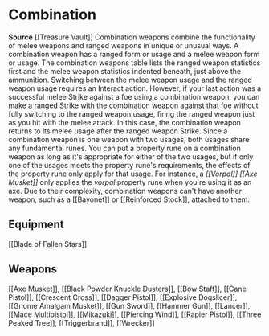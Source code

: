 ﻿---
id: '417'
name: Combination
rarity: Common
source: '[[DATABASE/source/Treasure Vault|Treasure Vault]]'
trait:
- Combination
type: Trait

---
# Combination

**Source** [[Treasure Vault]] 
Combination weapons combine the functionality of melee weapons and ranged weapons in unique or unusual ways. A combination weapon has a ranged form or usage and a melee weapon form or usage. The combination weapons table lists the ranged weapon statistics first and the melee weapon statistics indented beneath, just above the ammunition. Switching between the melee weapon usage and the ranged weapon usage requires an Interact action. However, if your last action was a successful melee Strike against a foe using a combination weapon, you can make a ranged Strike with the combination weapon against that foe without fully switching to the ranged weapon usage, firing the ranged weapon just as you hit with the melee attack. In this case, the combination weapon returns to its melee usage after the ranged weapon Strike.
 Since a combination weapon is one weapon with two usages, both usages share any fundamental runes. You can put a property rune on a combination weapon as long as it's appropriate for either of the two usages, but if only one of the usages meets the property rune's requirements, the effects of the property rune only apply for that usage. For instance, a _[[Vorpal]] [[Axe Musket]]_ only applies the _vorpal_ property rune when you're using it as an axe. Due to their complexity, combination weapons can't have another weapon, such as a [[Bayonet]] or [[Reinforced Stock]], attached to them.

## Equipment

[[Blade of Fallen Stars]]

## Weapons

[[Axe Musket]], [[Black Powder Knuckle Dusters]], [[Bow Staff]], [[Cane Pistol]], [[Crescent Cross]], [[Dagger Pistol]], [[Explosive Dogslicer]], [[Gnome Amalgam Musket]], [[Gun Sword]], [[Hammer Gun]], [[Lancer]], [[Mace Multipistol]], [[Mikazuki]], [[Piercing Wind]], [[Rapier Pistol]], [[Three Peaked Tree]], [[Triggerbrand]], [[Wrecker]]
